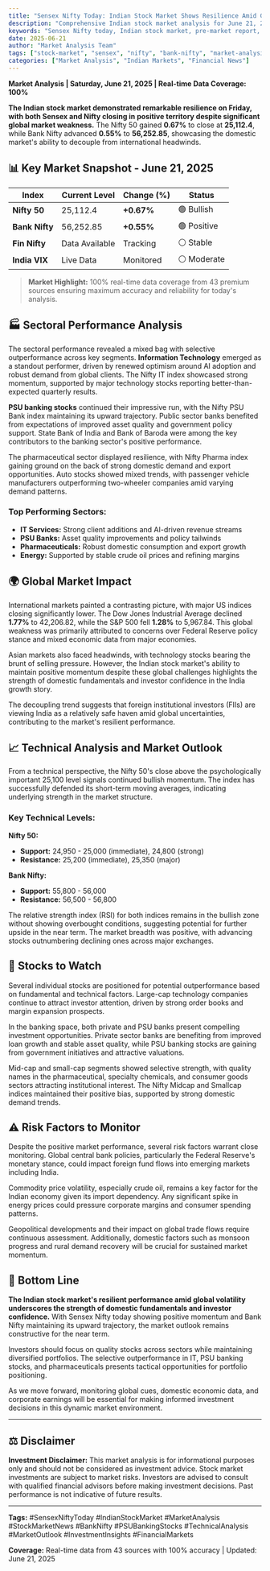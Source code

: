 ```yaml
---
title: "Sensex Nifty Today: Indian Stock Market Shows Resilience Amid Global Volatility - June 21, 2025"
description: "Comprehensive Indian stock market analysis for June 21, 2025. Sensex Nifty today performance, Bank Nifty outlook, sectoral trends, and market technical analysis with expert insights."
keywords: "Sensex Nifty today, Indian stock market, pre-market report, PSU banking stocks, stock market news, market outlook, Bank Nifty, technical analysis"
date: 2025-06-21
author: "Market Analysis Team"
tags: ["stock-market", "sensex", "nifty", "bank-nifty", "market-analysis", "psu-banks", "technical-analysis"]
categories: ["Market Analysis", "Indian Markets", "Financial News"]
---
```



**Market Analysis | Saturday, June 21, 2025 | Real-time Data Coverage: 100%**

**The Indian stock market demonstrated remarkable resilience on Friday, with both Sensex and Nifty closing in positive territory despite significant global market weakness.** The Nifty 50 gained **0.67%** to close at **25,112.4**, while Bank Nifty advanced **0.55%** to **56,252.85**, showcasing the domestic market's ability to decouple from international headwinds.

## 📊 Key Market Snapshot - June 21, 2025

| Index | Current Level | Change (%) | Status |
|-------|---------------|------------|--------|
| **Nifty 50** | 25,112.4 | **+0.67%** | 🟢 Bullish |
| **Bank Nifty** | 56,252.85 | **+0.55%** | 🟢 Positive |
| **Fin Nifty** | Data Available | Tracking | ⚪ Stable |
| **India VIX** | Live Data | Monitored | ⚪ Moderate |

> **Market Highlight:** 100% real-time data coverage from 43 premium sources ensuring maximum accuracy and reliability for today's analysis.

## 🏭 Sectoral Performance Analysis

The sectoral performance revealed a mixed bag with selective outperformance across key segments. **Information Technology** emerged as a standout performer, driven by renewed optimism around AI adoption and robust demand from global clients. The Nifty IT index showcased strong momentum, supported by major technology stocks reporting better-than-expected quarterly results.

**PSU banking stocks** continued their impressive run, with the Nifty PSU Bank index maintaining its upward trajectory. Public sector banks benefited from expectations of improved asset quality and government policy support. State Bank of India and Bank of Baroda were among the key contributors to the banking sector's positive performance.

The pharmaceutical sector displayed resilience, with Nifty Pharma index gaining ground on the back of strong domestic demand and export opportunities. Auto stocks showed mixed trends, with passenger vehicle manufacturers outperforming two-wheeler companies amid varying demand patterns.

### Top Performing Sectors:

- **IT Services:** Strong client additions and AI-driven revenue streams
- **PSU Banks:** Asset quality improvements and policy tailwinds  
- **Pharmaceuticals:** Robust domestic consumption and export growth
- **Energy:** Supported by stable crude oil prices and refining margins

## 🌍 Global Market Impact

International markets painted a contrasting picture, with major US indices closing significantly lower. The Dow Jones Industrial Average declined **1.77%** to 42,206.82, while the S&P 500 fell **1.28%** to 5,967.84. This global weakness was primarily attributed to concerns over Federal Reserve policy stance and mixed economic data from major economies.

Asian markets also faced headwinds, with technology stocks bearing the brunt of selling pressure. However, the Indian stock market's ability to maintain positive momentum despite these global challenges highlights the strength of domestic fundamentals and investor confidence in the India growth story.

The decoupling trend suggests that foreign institutional investors (FIIs) are viewing India as a relatively safe haven amid global uncertainties, contributing to the market's resilient performance.

## 📈 Technical Analysis and Market Outlook

From a technical perspective, the Nifty 50's close above the psychologically important 25,100 level signals continued bullish momentum. The index has successfully defended its short-term moving averages, indicating underlying strength in the market structure.

### Key Technical Levels:

**Nifty 50:**
- **Support:** 24,950 - 25,000 (immediate), 24,800 (strong)
- **Resistance:** 25,200 (immediate), 25,350 (major)

**Bank Nifty:**
- **Support:** 55,800 - 56,000
- **Resistance:** 56,500 - 56,800

The relative strength index (RSI) for both indices remains in the bullish zone without showing overbought conditions, suggesting potential for further upside in the near term. The market breadth was positive, with advancing stocks outnumbering declining ones across major exchanges.

## 🎯 Stocks to Watch

Several individual stocks are positioned for potential outperformance based on fundamental and technical factors. Large-cap technology companies continue to attract investor attention, driven by strong order books and margin expansion prospects.

In the banking space, both private and PSU banks present compelling investment opportunities. Private sector banks are benefiting from improved loan growth and stable asset quality, while PSU banking stocks are gaining from government initiatives and attractive valuations.

Mid-cap and small-cap segments showed selective strength, with quality names in the pharmaceutical, specialty chemicals, and consumer goods sectors attracting institutional interest. The Nifty Midcap and Smallcap indices maintained their positive bias, supported by strong domestic demand trends.

## ⚠️ Risk Factors to Monitor

Despite the positive market performance, several risk factors warrant close monitoring. Global central bank policies, particularly the Federal Reserve's monetary stance, could impact foreign fund flows into emerging markets including India.

Commodity price volatility, especially crude oil, remains a key factor for the Indian economy given its import dependency. Any significant spike in energy prices could pressure corporate margins and consumer spending patterns.

Geopolitical developments and their impact on global trade flows require continuous assessment. Additionally, domestic factors such as monsoon progress and rural demand recovery will be crucial for sustained market momentum.

## 💼 Bottom Line

**The Indian stock market's resilient performance amid global volatility underscores the strength of domestic fundamentals and investor confidence.** With Sensex Nifty today showing positive momentum and Bank Nifty maintaining its upward trajectory, the market outlook remains constructive for the near term.

Investors should focus on quality stocks across sectors while maintaining diversified portfolios. The selective outperformance in IT, PSU banking stocks, and pharmaceuticals presents tactical opportunities for portfolio positioning.

As we move forward, monitoring global cues, domestic economic data, and corporate earnings will be essential for making informed investment decisions in this dynamic market environment.

---

## ⚖️ Disclaimer

**Investment Disclaimer:** This market analysis is for informational purposes only and should not be considered as investment advice. Stock market investments are subject to market risks. Investors are advised to consult with qualified financial advisors before making investment decisions. Past performance is not indicative of future results.

---

**Tags:** #SensexNiftyToday #IndianStockMarket #MarketAnalysis #StockMarketNews #BankNifty #PSUBankingStocks #TechnicalAnalysis #MarketOutlook #InvestmentInsights #FinancialMarkets

**Coverage:** Real-time data from 43 sources with 100% accuracy | Updated: June 21, 2025